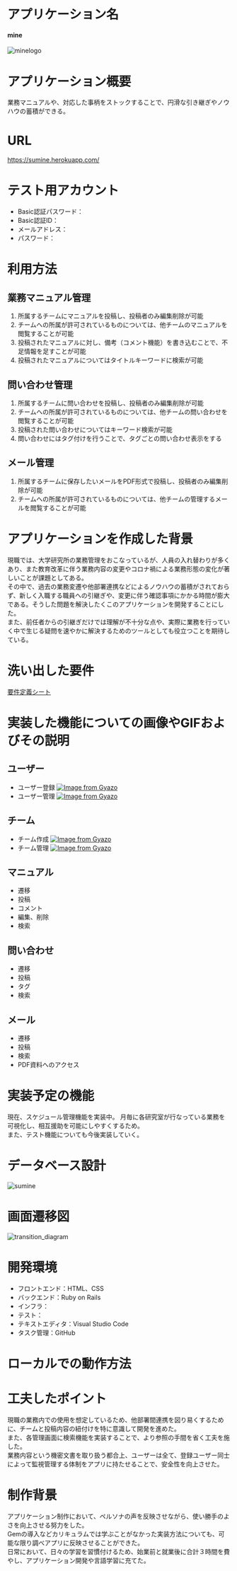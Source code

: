 # アプリケーション名
#### **mine**
![minelogo](https://user-images.githubusercontent.com/102218486/179115974-66f4f42d-3e77-4ea7-a135-eca3a1ed1f14.png)

# アプリケーション概要
業務マニュアルや、対応した事柄をストックすることで、円滑な引き継ぎやノウハウの蓄積ができる。

# URL
https://sumine.herokuapp.com/

# テスト用アカウント
- Basic認証パスワード：
- Basic認証ID：
- メールアドレス：
- パスワード：

# 利用方法
## 業務マニュアル管理
1. 所属するチームにマニュアルを投稿し、投稿者のみ編集削除が可能
2. チームへの所属が許可されているものについては、他チームのマニュアルを閲覧することが可能
3. 投稿されたマニュアルに対し、備考（コメント機能）を書き込むことで、不足情報を足すことが可能
4. 投稿されたマニュアルについてはタイトルキーワードに検索が可能

## 問い合わせ管理
1. 所属するチームに問い合わせを投稿し、投稿者のみ編集削除が可能
2. チームへの所属が許可されているものについては、他チームの問い合わせを閲覧することが可能
3. 投稿された問い合わせについてはキーワード検索が可能
4. 問い合わせにはタグ付けを行うことで、タグごとの問い合わせ表示をする

## メール管理
1. 所属するチームに保存したいメールをPDF形式で投稿し、投稿者のみ編集削除が可能
2. チームへの所属が許可されているものについては、他チームの管理するメールを閲覧することが可能

# アプリケーションを作成した背景
現職では、大学研究所の業務管理をおこなっているが、人員の入れ替わりが多くあり、また教育改革に伴う業務内容の変更やコロナ禍による業務形態の変化が著しいことが課題としてある。<br>
その中で、過去の業務変遷や他部署連携などによるノウハウの蓄積がされておらず、新しく入職する職員への引継ぎや、変更に伴う確認事項にかかる時間が膨大である。そうした問題を解決したくこのアプリケーションを開発することにした。<br>
また、前任者からの引継ぎだけでは理解が不十分な点や、実際に業務を行っていく中で生じる疑問を速やかに解決するためのツールとしても役立つことを期待している。

# 洗い出した要件
[要件定義シート](https://docs.google.com/spreadsheets/d/19Sq0bwh2_8sM7lnUHNr0b-MgYcXygPeYwqcr6gltdWY/edit#gid=982722306)


# 実装した機能についての画像やGIFおよびその説明

## ユーザー
- ユーザー登録
[![Image from Gyazo](https://i.gyazo.com/c495c207e86f78d62c41a015d2591572.gif)](https://gyazo.com/c495c207e86f78d62c41a015d2591572)
- ユーザー管理
[![Image from Gyazo](https://i.gyazo.com/a1f43fbb79203eb69c7418083892488e.gif)](https://gyazo.com/a1f43fbb79203eb69c7418083892488e)

## チーム
- チーム作成
[![Image from Gyazo](https://i.gyazo.com/7a5539f36676fde03cae6ea6f4d8b422.gif)](https://gyazo.com/7a5539f36676fde03cae6ea6f4d8b422)
- チーム管理
[![Image from Gyazo](https://i.gyazo.com/e3147161fe010ef7997f7e82ea85ea67.gif)](https://gyazo.com/e3147161fe010ef7997f7e82ea85ea67)

## マニュアル
- 遷移
- 投稿
- コメント
- 編集、削除
- 検索

## 問い合わせ
- 遷移
- 投稿
- タグ
- 検索

## メール
- 遷移
- 投稿
- 検索
- PDF資料へのアクセス

# 実装予定の機能
現在、スケジュール管理機能を実装中。
月毎に各研究室が行なっている業務を可視化し、相互援助を可能にしやすくするため。<br>
また、テスト機能についても今後実装していく。

# データベース設計
![sumine](https://user-images.githubusercontent.com/102218486/179115991-12689dfb-82d1-4ad8-93be-73e681730e82.png)

# 画面遷移図
![transition_diagram](https://user-images.githubusercontent.com/102218486/179116024-30785e03-b0f9-463e-aac1-474d84129926.png)

# 開発環境
- フロントエンド：HTML、CSS
- バックエンド：Ruby on Rails
- インフラ：
- テスト：
- テキストエディタ：Visual Studio Code
- タスク管理：GitHub

# ローカルでの動作方法

# 工夫したポイント
現職の業務内での使用を想定しているため、他部署間連携を図り易くするために、チームと投稿内容の紐付けを特に意識して開発を進めた。<br>
また、各管理画面に検索機能を実装することで、より参照の手間を省く工夫を施した。<br>
業務内容という機密文書を取り扱う都合上、ユーザーは全て、登録ユーザー同士によって監視管理する体制をアプリに持たせることで、安全性を向上させた。

# 制作背景
アプリケーション制作において、ペルソナの声を反映させながら、使い勝手のよさを向上させる努力をした。<br>
Gemの導入などカリキュラムでは学ぶことがなかった実装方法についても、可能な限り調べアプリに反映させることができた。<br>
日常において、日々の学習を習慣付けるため、始業前と就業後に合計３時間を費やし、アプリケーション開発や言語学習に充てた。